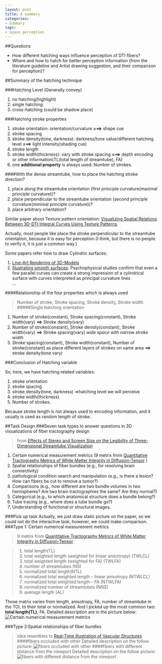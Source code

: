 ```yaml
---
layout: post
title: A summary  
categories:
- Summary
tags:
- space perception
---
```


##Questions

* How different hatching ways influence perception of DTI fibers?    
* Where and how to hatch for better perception information (from the literature guideline and Artist drawing suggestion, and their comparison for perception)?

##Summary of the hatching technique

###Hatching Level (Generally convey)

1. no hatching(highlight)    
2. single hatching
3. cross-hatching (could be shadow place)

###Hatching stroke properties

1. stroke orientation: orientation/curvature __===>__ shape cue
2. stroke spacing
3. stroke density(tone, darkness): darkness/tone value/different hatching level __===>__ light intensity(shading cue)
4. stroke length
5. stroke width(thickness): vary with stroke spacing __===>__ depth encoding or other information(TL(total length of streamtube), FA)  
6. one __additional property__ is always used: Number of strokes.

####With the dense streamtube, how to place the hatching stroke direction?
1. place along the streamtube orientation (first principle curvature(maximal principle curvature))?
2. place perpendicular to the streamtube orientation (second principle curvature(minimal principle curvature))?
3. place arbitrary orientation?

Similar paper about Texture pattern orientation: [Visualizing Spatial Relations Between 3D-DTI Integral Curves Using Texture Patterns](http://cs.brown.edu/~wzhou/research/vis2007_stripes_abstract.pdf).

Actually, most people like place the stroke perpendicular to the streamtube orientation, because it is easy for perception.(I think, but there is no people to verify it, it is just a common way.)    

Some papers refer how to draw Cylindric surfaces:    
1. [Line-Art Rendering of 3D-Models](http://pdf.aminer.org/000/540/086/line_art_rendering_of_d_models.pdf)   
2. [Illustrating smooth surfaces](http://citeseerx.ist.psu.edu/viewdoc/download?doi=10.1.1.37.5140&rep=rep1&type=pdf):  Psychophysical studies confirm that even a few parallel curves can create a strong impression of a cylindrical surface with curves interpreted as principal curvature lines   
...

####Relationship of the four properties which is always used
>Number of stroke, Stroke spacing, Stroke density, Stroke width
#####Single hatching orientation
1. Number of stroke(constant), Stroke spacing(constant), Stroke width(vary) __==>__ Stroke density(vary) 
2. Number of stroke(constant), Stroke density(constant), Stroke width(vary) __==>__  Stroke spacing(vary)  _wide space with narrow stroke width_
3. Stroke spacing(constant), Stroke width(constant), Number of stroke(constant) as place different layers of strokes on same area __==>__ stroke density(tone vary)   

###Conclusion of Hatching variable

So, here, we have hatching related variables:
1. stroke orientation
2. stroke spacing
3. stroke density(tone, darkness)  =>hatching level we will perceive
4. stroke width(thickness)
5. Number of strokes.

Because stroke length is not always used to encoding information, and it usually is used as random length of stroke.  

##Task Design
###Seven task types to answer questions in 3D visualizations of fiber tractography design 

>from [Effects of Stereo and Screen Size on the Legibility of Three-Dimensional Streamtube Visualization](http://ieeexplore.ieee.org/xpls/abs_all.jsp?arnumber=6327218&tag=1)  

1. Certain numerical measurement metrics (9 metrix from [Quantitative Tractography Metrics of White Matter Integrity in Diffusion-Tensor](http://www.sciencedirect.com/science/article/pii/S1053811908006435) )
2. Spatial relationships of fiber bundles (e.g., for resolving brain connectivity)
3. pathological condition search and manipulation (e.g., is there a lesion? How can fibers be cut to remove a tumor?)
4. Comparisons (e.g., how different are two bundle volumes in two hemispheres? Are two brain tractographies the same? Are they normal?)
5. Categorical (e.g., to which anatomical structure does a bundle belong?)
6. Tube tracing (e.g., where does a tube bundle go?) 
7. Understanding of functional or structural images.

###Pick up task
Actually, we just draw static picture on the paper, so we could not do the interactive task, however, we could make comparison.
###Type 1: Certain numerical measurement metrics

>9 metrix from [Quantitative Tractography Metrics of White Matter Integrity in Diffusion-Tensor](http://www.sciencedirect.com/science/article/pii/S1053811908006435):

>1) total length(TL)  
>2) total weighted length (weighted for linear anisotropy) (TWLCL)   
>3) total weighted length (weighted for FA) (TWLFA)  
>4) number of streamtubes (NS)  
>5) normalized total length(NTL)  
>6) normalized total weighted length – linear anisotropy (NTWLCL)  
>7) normalized total weighted length – FA (NTWLFA)  
>8) normalized number of streamtubes (NNS)  
>9) average length (AL)  

Those matrix varies from length, anisotropy, FA, number of streamtube in the TOI, to their total or normalized.
And I picked up the most common two: __total length(TL)__, FA.
Detailed description are in the picture below:
![ Certain numerical measurement metrics](http://zhuyongnan.cn/picture/2014/2/Certain_numerical_measurement_metrics.JPG) 

###Type 2:Spatial relationships of fiber bundles 
>idea resembles to [Real-Time Illustration of Vascular Structures](http://ieeexplore.ieee.org/xpls/abs_all.jsp?arnumber=4015442)  
####fibers occluded with other
Detailed description on the follow picture:
![ fibers occluded with other](http://zhuyongnan.cn/picture/2014/2/fibers_occluded_with_other.JPG) 
####fibers with different distance from the viewport
Detailed description on the follow picture:
![ fibers with different distance from the viewport](http://zhuyongnan.cn/picture/2014/2/fibers_with_different_distance_from_the_viewport.JPG) 

